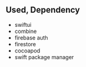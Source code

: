 ## Used, Dependency
- swiftui
- combine
- firebase auth
- firestore
- cocoapod
- swift package manager
